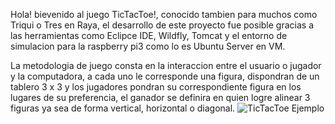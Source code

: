 Hola! bievenido al juego TicTacToe!, conocido tambien para muchos como Triqui o Tres en Raya, el desarrollo de este proyecto fue posible gracias 
a las herramientas como Eclipce IDE, Wildfly, Tomcat y el entorno de simulacion para la raspberry pi3 como lo es Ubuntu Server en VM.

La metodologia de juego consta en la interaccion entre el usuario o jugador y la computadora, 
a cada uno le corresponde una figura, dispondran de un tablero 3 x 3 y los jugadores pondran su correspondiente figura en los lugares de su preferencia,
el ganador se definira en quien logre alinear 3 figuras ya sea de forma vertical, horizontal o diagonal.
![TicTacToe Ejemplo](./imagenes/ejemplo.png)

